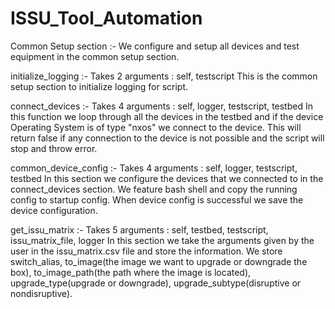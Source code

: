 # ISSU_Tool_Automation

Common Setup section :-
We configure and setup all devices and test equipment in the common setup section.

initialize_logging :-
Takes 2 arguments : self, testscript
This is the common setup section to initialize logging for script.

connect_devices :-
Takes 4 arguments : self, logger, testscript, testbed
In this function we loop through all the devices in the testbed and if the device Operating System is of type "nxos" we connect to the device. This will return false if any connection to the device is not possible and the script will stop and throw error.

common_device_config :-
Takes 4 arguments : self, logger, testscript, testbed
In this section we configure the devices that we connected to in the connect_devices section. We feature bash shell and copy the running config to startup config. When device config is successful we save the device configuration.

get_issu_matrix :-
Takes 5 arguments : self, testbed, testscript, issu_matrix_file, logger
In this section we take the arguments given by the user in the issu_matrix.csv file and store the information. We store switch_alias, to_image(the image we want to upgrade or downgrade the box), to_image_path(the path where the image is located), upgrade_type(upgrade or downgrade), upgrade_subtype(disruptive or nondisruptive).

